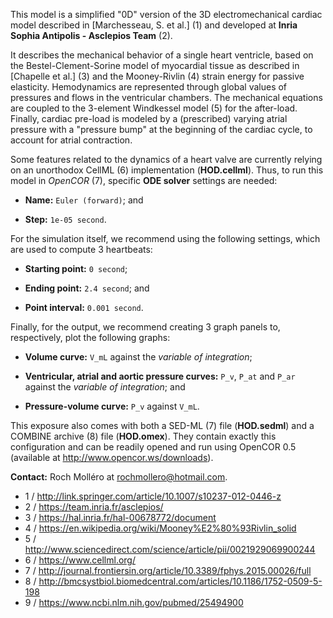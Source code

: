 

This model is a simplified "0D" version of the 3D electromechanical cardiac model described in [Marchesseau, S. et al.] (1) and developed at **Inria Sophia Antipolis - Asclepios Team** (2). 

It describes the mechanical behavior of a single heart ventricle, based on the Bestel-Clement-Sorine model of myocardial tissue as described in [Chapelle et al.] (3) and the Mooney-Rivlin (4) strain energy for passive elasticity. Hemodynamics are represented through global values of pressures and flows in the ventricular chambers. The mechanical equations are coupled to the 3-element Windkessel model (5) for the after-load. Finally, cardiac pre-load is modeled by a (prescribed) varying atrial pressure with a "pressure bump" at the beginning of the cardiac cycle, to account for atrial contraction.

Some features related to the dynamics of a heart valve are currently relying on an unorthodox CellML (6) implementation (**HOD.cellml**). Thus, to run this model in *OpenCOR* (7), specific **ODE solver** settings are needed:

 - **Name:** `Euler (forward)`; and

 - **Step:** `1e-05 second`.

For the simulation itself, we recommend using the following settings, which are used to compute 3 heartbeats:

 - **Starting point:** `0 second`;

 - **Ending point:** `2.4 second`; and

 - **Point interval:** `0.001 second`.

Finally, for the output, we recommend creating 3 graph panels to, respectively, plot the following graphs:

 - **Volume curve:** `V_mL` against the *variable of integration*;

 - **Ventricular, atrial and aortic pressure curves:** `P_v`, `P_at` and `P_ar` against the *variable of integration*; and

 - **Pressure-volume curve:** `P_v` against `V_mL`.

This exposure also comes with both a SED-ML (7) file (**HOD.sedml**) and a COMBINE archive (8) file (**HOD.omex**). They contain exactly this configuration and can be readily opened and run using OpenCOR 0.5 (available at http://www.opencor.ws/downloads).

**Contact:** Roch Molléro at rochmollero@hotmail.com.

 - 1 / http://link.springer.com/article/10.1007/s10237-012-0446-z
 - 2 / https://team.inria.fr/asclepios/
 - 3 / https://hal.inria.fr/hal-00678772/document
 - 4 / https://en.wikipedia.org/wiki/Mooney%E2%80%93Rivlin_solid
 - 5 / http://www.sciencedirect.com/science/article/pii/0021929069900244
 - 6 / https://www.cellml.org/
 - 7 / http://journal.frontiersin.org/article/10.3389/fphys.2015.00026/full
 - 8 / http://bmcsystbiol.biomedcentral.com/articles/10.1186/1752-0509-5-198
 - 9 / https://www.ncbi.nlm.nih.gov/pubmed/25494900
